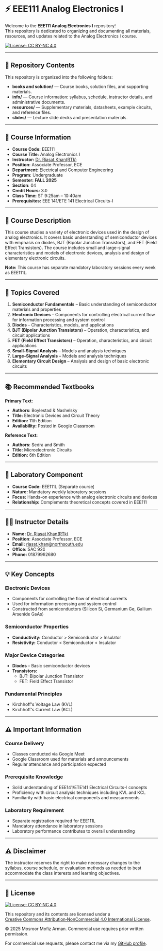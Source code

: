 # ⚡ EEE111 Analog Electronics I

Welcome to the **EEE111 Analog Electronics I** repository!  
This repository is dedicated to organizing and documenting all materials, resources, and updates related to the Analog Electronics I course.  

[![License: CC BY‑NC 4.0](https://img.shields.io/badge/License‑CC%20BY‑NC%204.0-lightgrey.svg)](https://creativecommons.org/licenses/by-nc/4.0/)

---

## 📁 Repository Contents

This repository is organized into the following folders:

- **books and solution/** — Course books, solution files, and supporting materials.
- **info/** — Course information: syllabus, schedule, instructor details, and administrative documents.
- **resources/** — Supplementary materials, datasheets, example circuits, and reference files.
- **slides/** — Lecture slide decks and presentation materials.

---

## 📌 Course Information

- **Course Code:** EEE111  
- **Course Title:** Analog Electronics I  
- **Instructor:** [Dr. Riasat Khan(RTk)](https://ece.northsouth.edu/people/riasat-khan/)  
- **Position:** Associate Professor, ECE  
- **Department:** Electrical and Computer Engineering  
- **Program:** Undergraduate  
- **Semester:** **FALL 2025**  
- **Section:** 04  
- **Credit Hours:** 3.0  
- **Class Time:** ST 9:25am – 10:40am  
- **Prerequisites:** EEE 141/ETE 141 Electrical Circuits-I  

---

## 🎯 Course Description

This course studies a variety of electronic devices used in the design of analog electronics. It covers basic understanding of semiconductor devices with emphasis on diodes, BJT (Bipolar Junction Transistors), and FET (Field Effect Transistors). The course includes small and large-signal characteristics and models of electronic devices, analysis and design of elementary electronic circuits.

**Note:** This course has separate mandatory laboratory sessions every week as EEE111L.

---

## 🧩 Topics Covered

1. **Semiconductor Fundamentals** – Basic understanding of semiconductor materials and properties
2. **Electronic Devices** – Components for controlling electrical current flow for information processing and system control
3. **Diodes** – Characteristics, models, and applications
4. **BJT (Bipolar Junction Transistors)** – Operation, characteristics, and circuit applications
5. **FET (Field Effect Transistors)** – Operation, characteristics, and circuit applications
6. **Small-Signal Analysis** – Models and analysis techniques
7. **Large-Signal Analysis** – Models and analysis techniques
8. **Elementary Circuit Design** – Analysis and design of basic electronic circuits

---

## 📚 Recommended Textbooks

**Primary Text:**
- **Authors:** Boylestad & Nashelsky  
- **Title:** Electronic Devices and Circuit Theory  
- **Edition:** 11th Edition  
- **Availability:** Posted in Google Classroom

**Reference Text:**
- **Authors:** Sedra and Smith  
- **Title:** Microelectronic Circuits  
- **Edition:** 6th Edition

---

## 🔬 Laboratory Component

- **Course Code:** EEE111L (Separate course)
- **Nature:** Mandatory weekly laboratory sessions
- **Focus:** Hands-on experience with analog electronic circuits and devices
- **Relationship:** Complements theoretical concepts covered in EEE111

---

## 👨‍🏫 Instructor Details

- **Name:** [Dr. Riasat Khan(RTk)](https://ece.northsouth.edu/people/riasat-khan/)  
- **Position:** Associate Professor, ECE
- **Email:** riasat.khan@northsouth.edu
- **Office:** SAC 920
- **Phone:** 01879992680

---

## 💡 Key Concepts

### Electronic Devices
- Components for controlling the flow of electrical currents
- Used for information processing and system control
- Constructed from semiconductors (Silicon Si, Germanium Ge, Gallium Arsenide GaAs)

### Semiconductor Properties
- **Conductivity:** Conductor > Semiconductor > Insulator
- **Resistivity:** Conductor < Semiconductor < Insulator

### Major Device Categories
- **Diodes** – Basic semiconductor devices
- **Transistors:**
  - BJT: Bipolar Junction Transistor
  - FET: Field Effect Transistor

### Fundamental Principles
- Kirchhoff's Voltage Law (KVL)
- Kirchhoff's Current Law (KCL)

---

## ⚠️ Important Information

### Course Delivery
- Classes conducted via Google Meet
- Google Classroom used for materials and announcements
- Regular attendance and participation expected

### Prerequisite Knowledge
- Solid understanding of EEE141/ETE141 Electrical Circuits-I concepts
- Proficiency with circuit analysis techniques including KVL and KCL
- Familiarity with basic electrical components and measurements

### Laboratory Requirement
- Separate registration required for EEE111L
- Mandatory attendance in laboratory sessions
- Laboratory performance contributes to overall understanding

---

## ⚠️ Disclaimer

The instructor reserves the right to make necessary changes to the syllabus, course schedule, or evaluation methods as needed to best accommodate the class interests and learning objectives.

---

## 📜 License

[![License: CC BY‑NC 4.0](https://img.shields.io/badge/License‑CC%20BY‑NC%204.0-lightgrey.svg)](https://creativecommons.org/licenses/by-nc/4.0/)

This repository and its contents are licensed under a  
[Creative Commons Attribution‑NonCommercial 4.0 International License](https://creativecommons.org/licenses/by-nc/4.0/).

© 2025 Mosroor Mofiz Arman. Commercial use requires prior written permission.  

For commercial use requests, please contact me via my [GitHub profile](https://github.com/mosroormofizarman).
